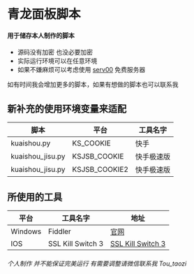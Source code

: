 # 青龙面板脚本

<h4>用于储存本人制作的脚本</h4>

* 源码没有加密 也没必要加密
* 实际运行环境可以在任意环境
* 如果不嫌麻烦可以考虑使用 [serv00](https://www.serv00.com/) 免费服务器

<p>如有时间我会增加更多的脚本，如果有想做的脚本也可以联系我</p>


## 新补充的使用环境变量来适配
|脚本|平台|工具名字|
|--|--|--|
|kuaishou.py|KS_COOKIE|快手|
|kuaishou_jisu.py|KSJSB_COOKIE|快手极速版|
|kuaishou_jisu.py|KSJSB_COOKIE2|快手极速版|



## 所使用的工具
|平台|工具名字|地址|
|--|--|--|
|Windows|Fiddler|[官网](https://www.telerik.com/fiddler)|
|IOS|SSL Kill Switch 3|[SSL Kill Switch 3](https://github.com/NyaMisty/ssl-kill-switch3)|

<h6>个人制作 并不能保证完美运行
有需要调整请微信联系我  Tou_taozi</h6>



